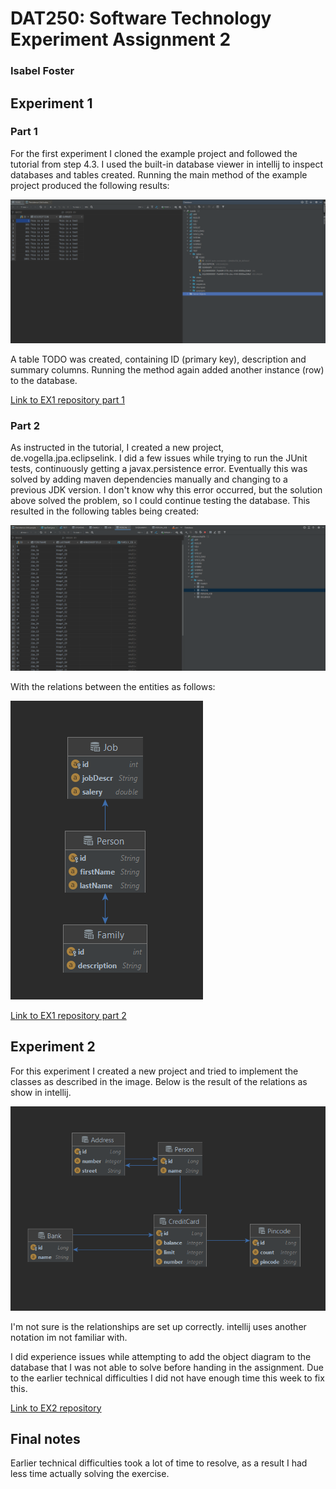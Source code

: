 # DAT250: Software Technology Experiment Assignment 2
### Isabel Foster 

## Experiment 1 
### Part 1
For the first experiment I cloned the example project and followed the tutorial from step 4.3. 
I used the built-in database viewer in intellij to inspect databases and tables created. 
Running the main method of the example project produced the following results:

![image](pictures/ex2/picture2.1.png)

A table TODO was created, containing ID (primary key), description and summary columns. Running the method again 
added another instance (row) to the database. 

[Link to EX1 repository part 1](https://github.com/IsaFoster/dat250-jpa-example)

### Part 2
As instructed in the tutorial, I created a new project, de.vogella.jpa.eclipselink. 
I did a few issues while trying to run the JUnit tests, continuously getting a javax.persistence error. 
Eventually this was solved by adding maven dependencies manually and changing to a previous JDK version.
I don't know why this error occurred, but the solution above solved the problem, so I could continue testing the 
database. 
This resulted in the following tables being created:

![image](pictures/ex2/picture2.3.png)

With the relations between the entities as follows: 

![image](pictures/ex2/picture2.2.png)

[Link to EX1 repository part 2](https://github.com/IsaFoster/de.vogella.jpa.eclipselink)

## Experiment 2 

For this experiment I created a new project and tried to implement the classes as described in the image. 
Below is the result of the relations as show in intellij. 

![image](pictures/ex2/picture2.4.png)

I'm not sure is the relationships are set up correctly. intellij uses another notation im not
familiar with. 

I did experience issues while attempting to add the object diagram to the database that I was 
not able to solve before handing in the assignment. Due to the earlier technical difficulties I
did not have enough time this week to fix this.

[Link to EX2 repository](https://github.com/IsaFoster/Credit_Card_example_JPA)

## Final notes
Earlier technical difficulties took a lot of time to resolve, as a result I had less time actually 
solving the exercise. 




